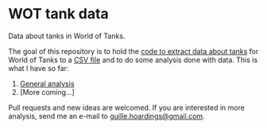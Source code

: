 # WOT tank data
Data about tanks in World of Tanks.

The goal of this repository is to hold the [code to extract data about tanks](wot_csv_extractor.html)
for World of Tanks to a [CSV file](wot_data.csv) and to do some analysis done with data. This is what I have so far:

1. [General analysis](1%20General%20analysis.ipynb)
2. [More coming...]

Pull requests and new ideas are welcomed. If you are interested in more analysis, send me an e-mail
to [guille.hoardings@gmail.com](guille.hoardings@gmail.com).

